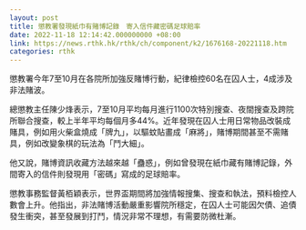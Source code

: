 ```yaml
---
layout: post
title: 懲教署發現紙巾有賭博記錄　寄入信件藏密碼足球賠率
date: 2022-11-18 12:14:42.000000000 +08:00
link: https://news.rthk.hk/rthk/ch/component/k2/1676168-20221118.htm
categories: rthk
---
```


懲教署今年7至10月在各院所加強反賭博行動，紀律檢控60名在囚人士，4成涉及非法賭波。

總懲教主任陳少烽表示，7至10月平均每月進行1100次特別搜查、夜間搜查及跨院所聯合搜查，較上半年平均每個月多44%。近年發現在囚人士用日常物品改裝成賭具，例如用火柴盒燒成「牌九」，以驅蚊貼畫成「麻將」，賭博期間甚至不需賭具，例如改變象棋的玩法為「鬥大細」。

他又說，賭博資訊收藏方法越來越「蠱惑」，例如曾發現在紙巾藏有賭博記錄，外間寄入的信件則發現用「密碼」寫成的足球賠率。

懲教事務監督黃栢穎表示，世界盃期間將加強情報搜集、搜查和執法，預料檢控人數會上升。他指出，非法賭博活動嚴重影響院所穩定，在囚人士可能因欠債、追債發生衝突，甚至發展到打鬥，情況非常不理想，有需要防微杜漸。
